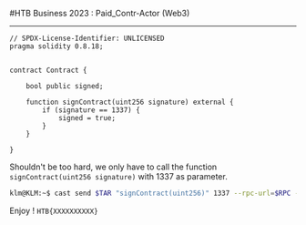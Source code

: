 #HTB Business 2023 : Paid_Contr-Actor (Web3)
***

```solidity
// SPDX-License-Identifier: UNLICENSED
pragma solidity 0.8.18;


contract Contract {
    
    bool public signed;

    function signContract(uint256 signature) external {
        if (signature == 1337) {
            signed = true;
        }
    }

}
```
Shouldn't be too hard, we only have to call the function ```signContract(uint256 signature)``` with 1337 as parameter.

```bash
klm@KLM:~$ cast send $TAR "signContract(uint256)" 1337 --rpc-url=$RPC --private-key=$PK
```

Enjoy ! ```HTB{XXXXXXXXXX}```